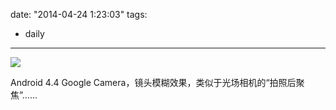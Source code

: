 date: "2014-04-24 1:23:03"
tags:
- daily
---

![](/assets/0068-01.gif)

Android 4.4 Google Camera，镜头模糊效果，类似于光场相机的“拍照后聚焦”……